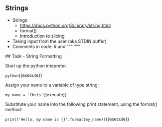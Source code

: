 ## Strings
* Strings
    * https://docs.python.org/3/library/string.html
    * format()
    * Introduction to slicing
* Taking input from the user (aka STDIN buffer)
* Comments in code: # and """ """


## Task - String Formatting

Start up the python intepreter.

`python`{{execute}}

Assign your name to a variable of type string:

`my_name = 'Chris'`{{execute}}

Substitute your name into the following print statement, using the format() method:

`print('Hello, my name is {}'.format(my_name))`{{execute}}
